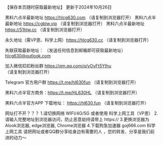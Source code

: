 【保存本页随时获取最新地址】 更新于2024年10月26日

黑料六点半最新地址 https://hlcg630.com （请复制到浏览器打开）
黑料六点半最新地址 https://cgblw.vip （请复制到浏览器打开）
黑料六点半最新地址 https://51hlw.cc （请复制到浏览器打开）

永久地址（需VP恩、科学上网）https://hlcg630.cc （请复制到浏览器打开）

失联获取最新地址： （发送任何信息到邮箱即可获取最新地址）    hlcg630@outlook.com

加入微信扣扣粉丝群 https://qm.qq.com/q/yOvFt5Ythu （请复制到浏览器打开）

Telegram 官方用户群 https://t.me/hl630fun （请复制到浏览器打开）

黑料六点半官方商务：https://t.me/HL630HL （请复制到浏览器打开）

黑料六点半官方APP 下载地址： https://hl630.fun   （请复制到浏览器打开）  

网址打不开？？？ 1.请切换网络 WIFI/4G/5G 或者使用 科学上网工具（VP恩） 2.请输入完整地址到浏览器访问，防止恶意劫持请带上 https:// 3.更换浏览器为Alook浏览器, edge浏览器, Chrome浏览器 4.下载狗急加速器 goj666.com 科学上网工具 请把网址或者QQ群分享给身边有需要的人 ，您的转发、分享是我们前进的动力～
